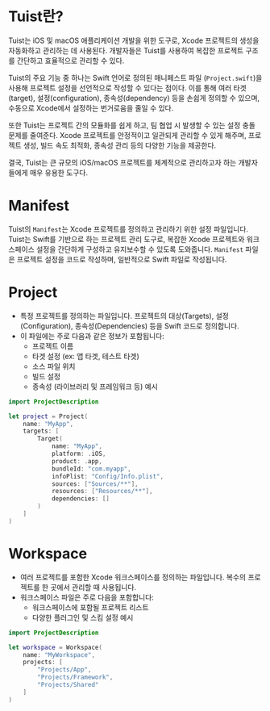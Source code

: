 # Tuist란?

Tuist는 iOS 및 macOS 애플리케이션 개발을 위한 도구로, Xcode 프로젝트의 생성을 자동화하고 관리하는 데 사용된다. 개발자들은 Tuist를 사용하여 복잡한 프로젝트 구조를 간단하고 효율적으로 관리할 수 있다.

Tuist의 주요 기능 중 하나는 Swift 언어로 정의된 매니페스트 파일 (`Project.swift`)을 사용해 프로젝트 설정을 선언적으로 작성할 수 있다는 점이다. 이를 통해 여러 타겟(target), 설정(configuration), 종속성(dependency) 등을 손쉽게 정의할 수 있으며, 수동으로 Xcode에서 설정하는 번거로움을 줄일 수 있다.

또한 Tuist는 프로젝트 간의 모듈화를 쉽게 하고, 팀 협업 시 발생할 수 있는 설정 충돌 문제를 줄여준다. Xcode 프로젝트를 안정적이고 일관되게 관리할 수 있게 해주며, 프로젝트 생성, 빌드 속도 최적화, 종속성 관리 등의 다양한 기능을 제공한다.

결국, Tuist는 큰 규모의 iOS/macOS 프로젝트를 체계적으로 관리하고자 하는 개발자들에게 매우 유용한 도구다.

# Manifest

Tuist의 `Manifest`는 Xcode 프로젝트를 정의하고 관리하기 위한 설정 파일입니다. Tuist는 Swift를 기반으로 하는 프로젝트 관리 도구로, 복잡한 Xcode 프로젝트와 워크스페이스 설정을 간단하게 구성하고 유지보수할 수 있도록 도와줍니다. `Manifest` 파일은 프로젝트 설정을 코드로 작성하며, 일반적으로 Swift 파일로 작성됩니다.
# Project

- 특정 프로젝트를 정의하는 파일입니다. 프로젝트의 대상(Targets), 설정(Configuration), 종속성(Dependencies) 등을 Swift 코드로 정의합니다.
- 이 파일에는 주로 다음과 같은 정보가 포함됩니다:
    - 프로젝트 이름
    - 타겟 설정 (ex: 앱 타겟, 테스트 타겟)
    - 소스 파일 위치
    - 빌드 설정
    - 종속성 (라이브러리 및 프레임워크 등)
예시
```swift
import ProjectDescription

let project = Project(
    name: "MyApp",
    targets: [
        Target(
            name: "MyApp",
            platform: .iOS,
            product: .app,
            bundleId: "com.myapp",
            infoPlist: "Config/Info.plist",
            sources: ["Sources/**"],
            resources: ["Resources/**"],
            dependencies: []
        )
    ]
)
```
# Workspace

- 여러 프로젝트를 포함한 Xcode 워크스페이스를 정의하는 파일입니다. 복수의 프로젝트를 한 곳에서 관리할 때 사용됩니다.
- 워크스페이스 파일은 주로 다음을 포함합니다:
    - 워크스페이스에 포함될 프로젝트 리스트
    - 다양한 플러그인 및 스킴 설정
예시
```swift
import ProjectDescription

let workspace = Workspace(
    name: "MyWorkspace",
    projects: [
        "Projects/App",
        "Projects/Framework",
        "Projects/Shared"
    ]
)
```




